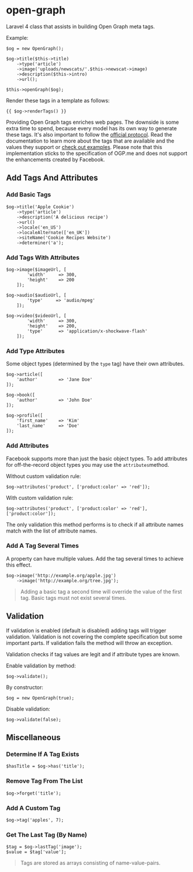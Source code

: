 open-graph
==========

Laravel 4 class that assists in building Open Graph meta tags.

Example:

    $og = new OpenGraph();

    $og->title($this->title)
        ->type('article')
        ->image('uploads/newscats/'.$this->newscat->image)
        ->description($this->intro)
        ->url();

    $this->openGraph($og);

Render these tags in a template as follows:

    {{ $og->renderTags() }}

Providing Open Graph tags enriches web pages. The downside is some extra time to spend, because every model has its own way to generate these tags. It's also important to follow the [official protocol](http://ogp.me/). Read the documentation to learn more about the tags that are available and the values they support or [check out examples](https://github.com/niallkennedy/open-graph-protocol-examples). Please note that this implementation sticks to the specification of OGP.me and does not support the enhancements created by Facebook.

## Add Tags And Attributes

### Add Basic Tags

    $og->title('Apple Cookie')
        ->type('article')
        ->description('A delicious recipe')
        ->url()
        ->locale('en_US')
        ->localeAlternate(['en_UK'])
        ->siteName('Cookie Recipes Website')
        ->determiner('a');

### Add Tags With Attributes

    $og->image($imageUrl, [
            'width'     => 300,
            'height'    => 200
        ]);

    $og->audio($audioUrl, [
            'type'     => 'audio/mpeg'
        ]);

    $og->video($videoUrl, [
            'width'     => 300,
            'height'    => 200,
            'type'      => 'application/x-shockwave-flash'
        ]);

### Add Type Attributes

Some object types (determined by the `type` tag) have their own attributes.

    $og->article([
        'author'        => 'Jane Doe'
    ]);

    $og->book([
        'author'        => 'John Doe'
    ]);

    $og->profile([
        'first_name'    => 'Kim'
        'last_name'     => 'Doe'
    ]);

### Add Attributes

Facebook supports more than just the basic object types. To add attributes for off-the-record object types you may use the `attributes`method.

Without custom validation rule:

    $og->attributes('product', ['product:color' => 'red']);

With custom validation rule:

    $og->attributes('product', ['product:color' => 'red'], ['product:color']);

The only validation this method performs is to check if all attribute names match with the list of attribute names.

### Add A Tag Several Times

A property can have multiple values. Add the tag several times to achieve this effect.

    $og->image('http://example.org/apple.jpg')
        ->image('http://example.org/tree.jpg');

> Adding a basic tag a second time will override the value of the first tag. Basic tags must not exist several times.

## Validation

If validation is enabled (default is disabled) adding tags will trigger validation. Validation is not covering the complete specification but some important parts. If validation fails the method will throw an exception.

Validation checks if tag values are legit and if attribute types are known.

Enable validation by method:

    $og->validate();

By constructor:

    $og = new OpenGraph(true);

Disable validation:

    $og->validate(false);

## Miscellaneous

### Determine If A Tag Exists

    $hasTitle = $og->has('title');

### Remove Tag From The List

    $og->forget('title');

### Add A Custom Tag

    $og->tag('apples', 7);

### Get The Last Tag (By Name)

    $tag = $og->lastTag('image');
    $value = $tag['value'];

> Tags are stored as arrays consisting of name-value-pairs.

